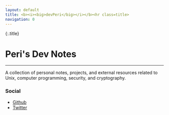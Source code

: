 ```yaml
---
layout: default
title: <b><i><big>devPeri</big></i></b><hr class=title>
navigation: 0
---
```


{:.title}
# Peri's Dev Notes
---

A collection of personal notes, projects, and external resources related to Unix, computer programming, security, and cryptography.

### Social
- [Github](https://www.github.com/devPeri)
- [Twitter](https://www.twitter.com/p3r1)

